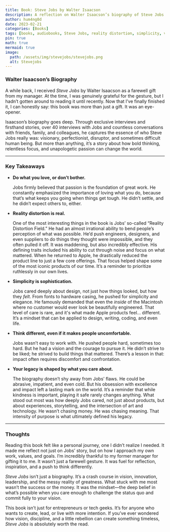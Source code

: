 ```yaml
---
title: Book: Steve Jobs by Walter Isaacson
description: A reflection on Walter Isaacson’s biography of Steve Jobs and the powerful lessons it offers on passion, simplicity, and changing the world.
author: hum4ng0d
date: 2023-02-21
categories: [Books]
tags: [books, audiobooks, Steve Jobs, reality distortion, simplicity, visionary]
pin: true
math: true
mermaid: true
image:
  path: /assets/img/stevejobs/stevejobs.png
  alt: Stevejobs
---
```


### **Walter Isaacson’s Biography**

A while back, I received *Steve Jobs* by Walter Isaacson as a farewell gift from my manager. At the time, I was genuinely grateful for the gesture, but I hadn’t gotten around to reading it until recently. Now that I’ve finally finished it, I can honestly say: this book was more than just a gift. It was an eye-opener.

Isaacson’s biography goes deep. Through exclusive interviews and firsthand stories, over 40 interviews with Jobs and countless conversations with friends, family, and colleagues, he captures the essence of who Steve Jobs really was: visionary, perfectionist, disruptor, and sometimes difficult human being. But more than anything, it’s a story about how bold thinking, relentless focus, and unapologetic passion can change the world.

---

### **Key Takeaways**

- **Do what you love, or don’t bother.**
    
    Jobs firmly believed that passion is the foundation of great work. He constantly emphasized the importance of loving what you do, because that’s what keeps you going when things get tough. He didn’t settle, and he didn’t expect others to, either.
    
- **Reality distortion is real.**
    
    One of the most interesting things in the book is Jobs’ so-called “Reality Distortion Field.” He had an almost irrational ability to bend people’s perception of what was possible. He’d push engineers, designers, and even suppliers to do things they thought were impossible, and they often pulled it off. It was maddening, but also incredibly effective. His defining traits included his ability to cut through noise and focus on what mattered. When he returned to Apple, he drastically reduced the product line to just a few core offerings. That focus helped shape some of the most iconic products of our time. It’s a reminder to prioritize ruthlessly in our own lives.
    
- **Simplicity is sophistication.**
    
    Jobs cared deeply about design, not just how things looked, but how they *felt*. From fonts to hardware casing, he pushed for simplicity and elegance. He famously demanded that even the *inside* of the Macintosh where no customer would ever look be beautifully engineered. That level of care is rare, and it's what made Apple products feel... different. It’s a mindset that can be applied to design, writing, coding, and even life.
    
- **Think different, even if it makes people uncomfortable.**
    
    Jobs wasn’t easy to work with. He pushed people hard, sometimes too hard. But he had a vision and the courage to pursue it. He didn’t strive to be liked; he strived to build things that mattered. There’s a lesson in that: impact often requires discomfort and confrontation.
    
- **Your legacy is shaped by what you care about.**
    
    The biography doesn’t shy away from Jobs’ flaws. He could be abrasive, impatient, and even cold. But his obsession with excellence and impact left a lasting mark on the world. It’s a reminder that while kindness is important, playing it safe rarely changes anything. What stood out most was how deeply Jobs cared, not just about products, but about experiences, storytelling, and the intersection of art and technology. He wasn’t chasing money. He was chasing meaning. That intensity of purpose is what ultimately defined his legacy.
    

---

### **Thoughts**

Reading this book felt like a personal journey, one I didn’t realize I needed. It made me reflect not just on Jobs’ story, but on how I approach my own work, values, and goals. I’m incredibly thankful to my former manager for gifting it to me. It wasn’t just a farewell gesture. It was fuel for reflection, inspiration, and a push to think differently.

*Steve Jobs* isn’t just a biography. It’s a crash course in vision, innovation, leadership, and the messy reality of greatness. What stuck with me most wasn’t the success or the money. It was the mindset—the deep belief in what’s possible when you care enough to challenge the status quo and commit fully to your vision.

This book isn’t just for entrepreneurs or tech geeks. It’s for anyone who wants to create, lead, or live with more intention. If you’ve ever wondered how vision, discipline, and a little rebellion can create something timeless, *Steve Jobs* is absolutely worth the read.